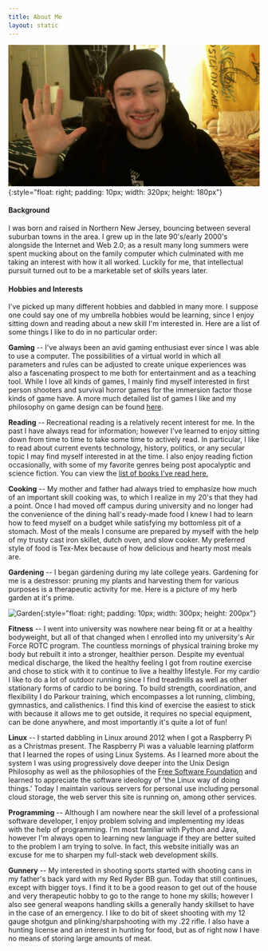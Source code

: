 ```yaml
---
title: About Me
layout: static
---
```


![Headshot](/assets/img/me.jpg){:style="float: right; padding: 10px; width: 320px; height: 180px"}

<h4>Background</h4>
I was born and raised in Northern New Jersey, bouncing between several suburban towns in the area. I grew up in the late 90's/early 2000's alongside the Internet and Web 2.0; as a result many long summers were spent mucking about on the family computer which culminated with me taking an interest with how it all worked. Luckily for me, that intellectual pursuit turned out to be a marketable set of skills years later.

<h4>Hobbies and Interests</h4>
I've picked up many different hobbies and dabbled in many more. I suppose one could say one of my umbrella hobbies would be learning, since I enjoy sitting down and reading about a new skill I'm interested in. Here are a list of some things I like to do in no particular order:

**Gaming** -- I've always been an avid gaming enthusiast ever since I was able to use a computer. The possibilities of a virtual world in which all parameters and rules can be adjusted to create unique experiences was also a fascenating prospect to me both for entertainment and as a teaching tool. While I love all kinds of games, I mainly find myself interested in first person shooters and survival horror games for the immersion factor those kinds of game have. A more much detailed list of games I like and my philosophy on game design can be found <a href="musings/2019/02/05/games.html">here</a>.

**Reading** -- Recreational reading is a relatively recent interest for me. In the past I have always read for information; however I've learned to enjoy sitting down from time to time to take some time to actively read. In particular, I like to read about current events technology, history, politics, or any secular topic I may find myself interested in at the time. I also enjoy reading fiction occasionally, with some of my favorite genres being post apocalyptic and science fiction. You can view the [list of books I've read here.](/library.html)

**Cooking** -- My mother and father had always tried to emphasize how much of an important skill cooking was, to which I realize in my 20's that they had a point. Once I had moved off campus during university and no longer had the convenience of the dining hall's ready-made food I knew I had to learn how to feed myself on a budget while satisfying my bottomless pit of a stomach. Most of the meals I consume are prepared by myself with the help of my trusty cast iron skillet,  dutch oven, and slow cooker. My preferred style of food is Tex-Mex because of how delicious and hearty most meals are.

**Gardening** -- I began gardening during my late college years. Gardening for me is a destressor: pruning my plants and harvesting them for various purposes is a therapeutic activity for me. Here is a picture of my herb garden at it's prime.

![Garden](/assets/img/garden.jpg){:style="float: right; padding: 10px; width: 300px; height: 200px"}

**Fitness** -- I went into university was nowhere near being fit or at a healthy bodyweight, but all of that changed when I enrolled into my university's Air Force ROTC program. The countless mornings of physical training broke my body but rebuilt it into a stronger, healthier person. Despite my eventual medical discharge, the liked the healthy feeling I got from routine exercise and chose to stick with it to continue to live a healthy lifestyle. For my cardio I like to do a lot of outdoor running since I find treadmills as well as other stationary forms of cardio to be boring. To build strength, coordination, and flexibility I do Parkour training, which encompasses a lot running, climbing, gymnastics, and calisthenics. I find this kind of exercise the easiest to stick with because it allows me to get outside, it requires no special equipment, can be done anywhere, and most importantly it's quite a lot of fun!

**Linux** -- I started dabbling in Linux around 2012 when I got a Raspberry Pi as a Christmas present. The Raspberry Pi was a valuable learning platform that I learned the ropes of using Linux Systems. As I learned more about the system I was using progressively dove deeper into the Unix Design Philosophy as well as the philosophies of the [Free Software Foundation](https://www.fsf.org/) and learned to appreciate the software ideology of 'the Linux way of doing things.' Today I maintain various servers for personal use including personal cloud storage, the web server this site is running on, among other services.

**Programming** -- Although I am nowhere near the skill level of a professional software developer, I enjoy problem solving and implementing my ideas with the help of programming.  I'm most familiar with Python and Java, however I'm always open to learning new language if they are better suited to the problem I am trying to solve. In fact, this website initially was an excuse for me to sharpen my full-stack web development skills.

**Gunnery** -- My interested in shooting sports started with shooting cans in my father's back yard with my Red Ryder BB gun. Today that still continues, except with bigger toys. I find it to be a good reason to get out of the house and very therapeutic hobby to go to the range to hone my skills; however I also see general weapons handling skills a generally handy skillset to have in the case of an emergency. I like to do bit of skeet shooting with my 12 gauge shotgun and plinking/sharpshooting with my .22 rifle. I also have a hunting license and an interest in hunting for food, but as of right now I have no means of storing large amounts of meat.
